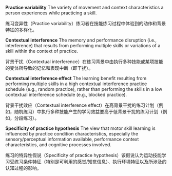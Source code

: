 **Practice variability** The variety of movement and context characteristics a person experiences while practicing a skill.

练习变异性（Practice variability）练习者在技能练习过程中体验到的动作和背景特征的多样化。

**Contextual interference** The memory and performance disruption (i.e., interference) that results from performing multiple skills or variations of a skill within the context of practice.

背景干扰（Contextual interference）在练习背景中由执行多种技能或某项技能的变体所导致的记忆和表现中断（即干扰）。

**Contextual interference effect** The learning benefit resulting from performing multiple skills in a high contextual interference practice schedule (e.g., random practice), rather than performing the skills in a low contextual interference schedule (e.g., blocked practice).

背景干扰效应（Contextual interference effect）在高背景干扰的练习计划（例如，随机练习）中执行多种技能产生的学习效益要高于低背景干扰的练习计划（例如，分段练习）。

**Specificity of practice hypothesis** The view that motor skill learning is influenced by practice condition characteristics, especially the sensory/perceptual information available, performance context characteristics, and cognitive processes involved.

练习的特异性假说（Specificity of practice hypothesis）该假说认为运动技能学习受练习条件特征（特别是可利用的感觉/知觉信息）、执行环境特征以及所涉及的认知过程的影响。